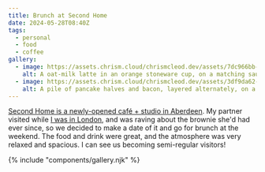 ```yaml
---
title: Brunch at Second Home
date: 2024-05-28T08:40Z
tags:
  - personal
  - food
  - coffee
gallery:
  - image: https://assets.chrism.cloud/chrismcleod.dev/assets/7dc966bb-cf79-462f-9e4f-53153df1a5a9.jpg
    alt: A oat-milk latte in an orange stoneware cup, on a matching saucer, placed on a rustic wooden table. The foamed milk has been poured in such a way as to resemble a heart.
  - image: https://assets.chrism.cloud/chrismcleod.dev/assets/3df9da62-41ba-4873-8e0e-5925a851527d.jpg
    alt: A pile of pancake halves and bacon, layered alternately, on a beige stoneware plate. Maple syrup has been poured on top of the food and then swirled around the plate to appear artful. 
---
```


[Second Home is a newly-opened café + studio in Aberdeen](https://www.secondhomeaberdeen.com/). My partner visited while [I was in London](https://chrismcleod.dev/blog/soaring/), and was raving about the brownie she'd had ever since, so we decided to make a date of it and go for brunch at the weekend. The food and drink were great, and the atmosphere was very relaxed and spacious. I can see us becoming semi-regular visitors!

{% include "components/gallery.njk" %}